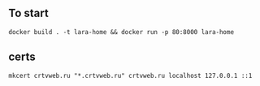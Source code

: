 ## To start

```shell
docker build . -t lara-home && docker run -p 80:8000 lara-home
```

## certs
```shell
mkcert crtvweb.ru "*.crtvweb.ru" crtvweb.ru localhost 127.0.0.1 ::1
```

